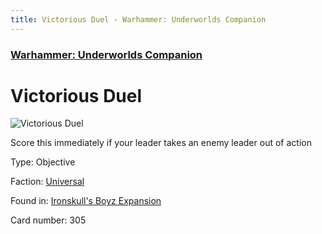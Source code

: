 ```yaml
---
title: Victorious Duel - Warhammer: Underworlds Companion
---
```


### [Warhammer: Underworlds Companion](https://guidokessels.github.io/wh-underworlds)

  

# Victorious Duel

![Victorious Duel](https://warhammerunderworlds.com/wp-content/uploads/sites/6/2017/12/305_ENG-Victorious-Duel.png)

Score this immediately if your leader takes an enemy leader out of action

Type: Objective

Faction: [Universal](https://guidokessels.github.io/wh-underworlds/factions/universal)

Found in: [Ironskull's Boyz Expansion](https://guidokessels.github.io/wh-underworlds/locations/ironskulls-boyz-expansion)

Card number: 305
